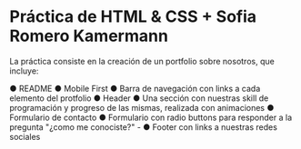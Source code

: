# Práctica de HTML & CSS + Sofia Romero Kamermann

La práctica consiste en la creación de un portfolio sobre nosotros, que incluye:

● README
● Mobile First
● Barra de navegación con links a cada elemento del protfolio
● Header
● Una sección con nuestras skill de programación y progreso de las mismas, realizada con animaciones
● Formulario de contacto 
● Formulario con radio buttons para responder a la pregunta "¿como me conociste?" -
● Footer con links a nuestras redes sociales